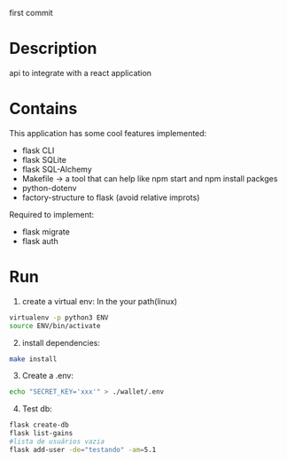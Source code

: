 first commit

# Description
api to integrate with a react application

# Contains

This application has some cool features implemented:
- flask CLI
- flask SQLite
- flask SQL-Alchemy
- Makefile -> a tool that can help like npm start and npm install packges
- python-dotenv
- factory-structure to flask (avoid relative improts)

Required to implement:
- flask migrate
- flask auth
# Run

1. create a virtual env:
In the your path(linux)
```bash
virtualenv -p python3 ENV
source ENV/bin/activate
```

2. install dependencies:
```bash
make install
```

3. Create a .env:
```bash
echo "SECRET_KEY='xxx'" > ./wallet/.env
```

4. Test db:
```bash
flask create-db
flask list-gains
#lista de usuários vazia
flask add-user -de="testando" -am=5.1
```